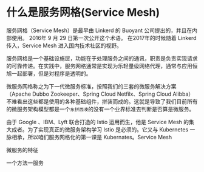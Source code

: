 # 什么是服务网格(Service Mesh)

服务网格（Service Mesh）是最早由 Linkerd 的 Buoyant 公司提出的，并且在内部使用。 2016年 9 月 29 日第一次公开这个术语。 在2017年的时候随着 Linkerd 传入，Service Mesh 进入国内技术社区的视野。

服务网格是一个基础设施层，功能在于处理服务之间的通讯，职责是负责实现请求的可靠传递。在实践中，服务网格通常是实现为乐轻量级网络代理，通常与应用恒旭一起部署，但是对程序是透明的。

微服务网格称之为下一代微服务标准，按照我们的三套的微服务解决方案（Apache Dubbo Zookeeper、Spring Cloud Netfilx、Spring Cloud Alibba）不难看出这些都是使用的各种基础组件，拼装而成的。这就是导致了我们目前所有的微服务架构模型都是一个`东拼西凑`的没有一个业界标准去判断是否算是微服务。

由于 Google 、IBM、Lyft 联合打造的 Istio 运用而生，他是 Service Mesh 的集大成者。为了实现真正的微服务架构学习 Istio 是必须的。它又与 Kubernetes 一脉相承，所以咱们服务网格化的第一课是 Kubernates。Service Mesh



微服务的特征

   一个方法一服务